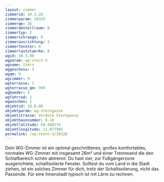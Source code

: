 ```yaml
---
layout: zimmer
zimmerid: 10.3.20
zimmerparam: 10320
zimmerqm: 26
zimmerabstellraum: 0
zimmertyp: 2
zimmerschraege: 0
zimmerausrichtung: 3
zimmerfenster: 4
zimmerlautstaerke: 8
wgid: 10.3.00
wgparam: wg-stern-3
wgname: Stern
wggeschoss: 3
wgqm: 9
wgzimmer: 9
wgterrasse: 1
wgterrasse_qm: 999
wgbaeder: 4
wgfahrrad: 1
wgwaschen: 2
objektid: 10.0.00
objektparam: wg-sterngasse
objektstrasse: Vordere Sterngasse
objekthausnummer: 8-10
objektlatitude: 49.448174
objektlongitude: 11.077985
permalink: /wg-stern-3/10320  
---
```

Dein WG-Zimmer ist ein optimal geschnittenes, großes komfortables, normales WG-Zimmer mit insgesamt 26m² und einer Trennwand die den Schlafbereich schön abtrennt. Du hast vier, zur Fußgängerzone ausgerichtete, schallisolierte Fenster. Solltest du vom Land in die Stadt ziehen, ist ein solches Zimmer für dich, trotz der Schallisolierung, nicht das Passende. Für eine Innenstadt typisch ist mit Lärm zu rechnen. 